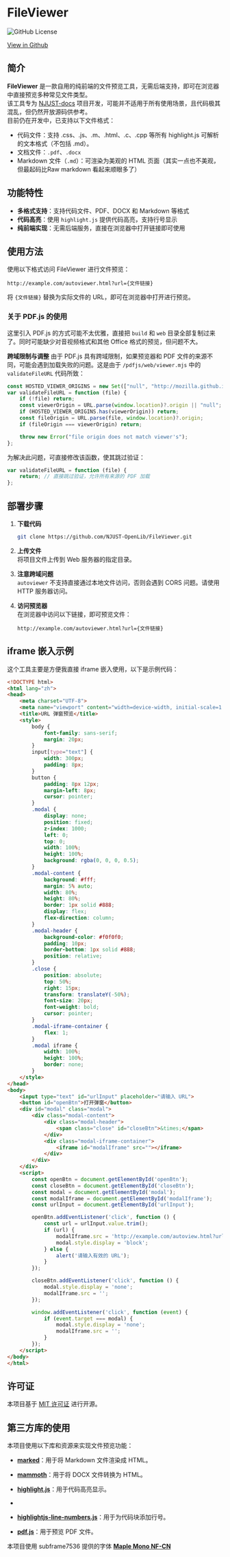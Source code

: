 # FileViewer

![GitHub License](https://img.shields.io/github/license/NJUST-OpenLib/FileViewer)

[View in Github](https://github.com/NJUST-OpenLib/FileViewer/)
## 简介
**FileViewer** 是一款自用的纯前端的文件预览工具，无需后端支持，即可在浏览器中直接预览多种常见文件类型。  
该工具专为 [NJUST-docs](https://github.com/NJUST-OpenLib/NJUST-docs) 项目开发，可能并不适用于所有使用场景，且代码极其混乱，但仍然开放源码供参考。  
目前仍在开发中，已支持以下文件格式：

- 代码文件：支持 .css、.js、.m、.html、.c、.cpp 等所有 highlight.js 可解析的文本格式（不包括 .md）。
- 文档文件：`.pdf`、`.docx`
- Markdown 文件（`.md`）：可渲染为美观的 HTML 页面（其实一点也不美观，但最起码比Raw markdown 看起来顺眼多了）

## 功能特性
- **多格式支持**：支持代码文件、PDF、DOCX 和 Markdown 等格式
- **代码高亮**：使用 `highlight.js` 提供代码高亮，支持行号显示
- **纯前端实现**：无需后端服务，直接在浏览器中打开链接即可使用

## 使用方法
使用以下格式访问 FileViewer 进行文件预览：

```plaintext
http://example.com/autoviewer.html?url={文件链接}
```

将 `{文件链接}` 替换为实际文件的 URL，即可在浏览器中打开进行预览。

### 关于 PDF.js 的使用
这里引入 PDF.js 的方式可能不太优雅，直接把 `build` 和 `web` 目录全部复制过来了。同时可能缺少对音视频格式和其他 Office 格式的预览，但问题不大。

**跨域限制与调整**
由于 PDF.js 具有跨域限制，如果预览器和 PDF 文件的来源不同，可能会遇到加载失败的问题。这是由于 `/pdfjs/web/viewer.mjs` 中的 `validateFileURL` 代码所致：

```javascript
const HOSTED_VIEWER_ORIGINS = new Set(["null", "http://mozilla.github.io", "https://mozilla.github.io"]);
var validateFileURL = function (file) {
    if (!file) return;
    const viewerOrigin = URL.parse(window.location)?.origin || "null";
    if (HOSTED_VIEWER_ORIGINS.has(viewerOrigin)) return;
    const fileOrigin = URL.parse(file, window.location)?.origin;
    if (fileOrigin === viewerOrigin) return;

    throw new Error("file origin does not match viewer's");
};
```

为解决此问题，可直接修改该函数，使其跳过验证：

```javascript
var validateFileURL = function (file) {
    return; // 直接跳过验证，允许所有来源的 PDF 加载
};
```

## 部署步骤  

1. **下载代码**  
   ```bash
   git clone https://github.com/NJUST-OpenLib/FileViewer.git
   ```  

2. **上传文件**  
   将项目文件上传到 Web 服务器的指定目录。  

3. **注意跨域问题**  
   `autoviewer` 不支持直接通过本地文件访问，否则会遇到 CORS 问题。请使用 HTTP 服务器访问。

4. **访问预览器**  
   在浏览器中访问以下链接，即可预览文件：  
   ```plaintext
   http://example.com/autoviewer.html?url={文件链接}
   ```

## iframe 嵌入示例
这个工具主要是方便我直接 iframe 嵌入使用，以下是示例代码：

```html
<!DOCTYPE html>
<html lang="zh">
<head>
    <meta charset="UTF-8">
    <meta name="viewport" content="width=device-width, initial-scale=1.0">
    <title>URL 弹窗预览</title>
    <style>
        body {
            font-family: sans-serif;
            margin: 20px;
        }
        input[type="text"] {
            width: 300px;
            padding: 8px;
        }
        button {
            padding: 8px 12px;
            margin-left: 8px;
            cursor: pointer;
        }
        .modal {
            display: none;
            position: fixed;
            z-index: 1000;
            left: 0;
            top: 0;
            width: 100%;
            height: 100%;
            background: rgba(0, 0, 0, 0.5);
        }
        .modal-content {
            background: #fff;
            margin: 5% auto;
            width: 80%;
            height: 80%;
            border: 1px solid #888;
            display: flex;
            flex-direction: column;
        }
        .modal-header {
            background-color: #f0f0f0;
            padding: 10px;
            border-bottom: 1px solid #888;
            position: relative;
        }
        .close {
            position: absolute;
            top: 50%;
            right: 15px;
            transform: translateY(-50%);
            font-size: 20px;
            font-weight: bold;
            cursor: pointer;
        }
        .modal-iframe-container {
            flex: 1;
        }
        .modal iframe {
            width: 100%;
            height: 100%;
            border: none;
        }
    </style>
</head>
<body>
    <input type="text" id="urlInput" placeholder="请输入 URL">
    <button id="openBtn">打开弹窗</button>
    <div id="modal" class="modal">
        <div class="modal-content">
            <div class="modal-header">
                <span class="close" id="closeBtn">&times;</span>
            </div>
            <div class="modal-iframe-container">
                <iframe id="modalIframe" src=""></iframe>
            </div>
        </div>
    </div>
    <script>
        const openBtn = document.getElementById('openBtn');
        const closeBtn = document.getElementById('closeBtn');
        const modal = document.getElementById('modal');
        const modalIframe = document.getElementById('modalIframe');
        const urlInput = document.getElementById('urlInput');

        openBtn.addEventListener('click', function () {
            const url = urlInput.value.trim();
            if (url) {
                modalIframe.src = 'http://example.com/autoview.html?url=' + encodeURIComponent(url);
                modal.style.display = 'block';
            } else {
                alert('请输入有效的 URL');
            }
        });

        closeBtn.addEventListener('click', function () {
            modal.style.display = 'none';
            modalIframe.src = '';
        });

        window.addEventListener('click', function (event) {
            if (event.target === modal) {
                modal.style.display = 'none';
                modalIframe.src = '';
            }
        });
    </script>
</body>
</html>
```


## 许可证
本项目基于 [MIT 许可证](LICENSE) 进行开源。


## 第三方库的使用

本项目使用以下库和资源来实现文件预览功能：  

- **[marked](https://github.com/markedjs/marked)**：用于将 Markdown 文件渲染成 HTML。

- **[mammoth](https://github.com/mwilliamson/mammoth.js)**：用于将 DOCX 文件转换为 HTML。

- **[highlight.js](https://github.com/highlightjs/highlight.js)**：用于代码高亮显示。
- 
- **[highlightjs-line-numbers.js](https://github.com/wcoder/highlightjs-line-numbers.js)**：用于为代码块添加行号。

- **[pdf.js](https://github.com/mozilla/pdf.js)**：用于预览 PDF 文件。

本项目使用 subframe7536 提供的字体 **[Maple Mono NF-CN](https://github.com/subframe7536/maple-font)** 
